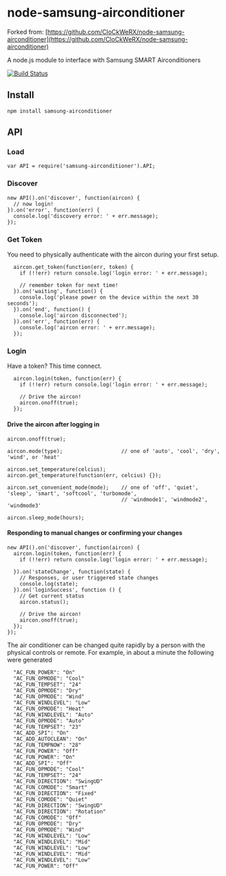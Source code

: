 node-samsung-airconditioner
===========================

Forked from: [https://github.com/CloCkWeRX/node-samsung-airconditioner](https://github.com/CloCkWeRX/node-samsung-airconditioner)

A node.js module to interface with Samsung SMART Airconditioners

[![Build Status](https://travis-ci.org/CloCkWeRX/node-samsung-airconditioner.png?branch=master)](https://travis-ci.org/CloCkWeRX/node-samsung-airconditioner)

Install
-------

    npm install samsung-airconditioner

API
---

### Load

    var API = require('samsung-airconditioner').API;


### Discover

    new API().on('discover', function(aircon) {
      // now login!
    }).on('error', function(err) {
      console.log('discovery error: ' + err.message);
    });

### Get Token

You need to physically authenticate with the aircon during your first setup.

      aircon.get_token(function(err, token) {
        if (!!err) return console.log('login error: ' + err.message);

        // remember token for next time!
      }).on('waiting', function() {
        console.log('please power on the device within the next 30 seconds');
      }).on('end', function() {
        console.log('aircon disconnected');
      }).on('err', function(err) {
        console.log('aircon error: ' + err.message);
      });

### Login

Have a token? This time connect.

      aircon.login(token, function(err) {
        if (!!err) return console.log('login error: ' + err.message);

        // Drive the aircon!
        aircon.onoff(true);
      });


#### Drive the aircon after logging in

    aircon.onoff(true);

    aircon.mode(type);                   // one of 'auto', 'cool', 'dry', 'wind', or 'heat'

    aircon.set_temperature(celcius);
    aircon.get_temperature(function(err, celcius) {});

    aircon.set_convenient_mode(mode);    // one of 'off', 'quiet', 'sleep', 'smart', 'softcool', 'turbomode',
                                         // 'windmode1', 'windmode2', 'windmode3'

    aircon.sleep_mode(hours);


#### Responding to manual changes or confirming your changes

    new API().on('discover', function(aircon) {
      aircon.login(token, function(err) {
        if (!!err) return console.log('login error: ' + err.message);

      }).on('stateChange', function(state) {
        // Responses, or user triggered state changes
        console.log(state);
      }).on('loginSuccess', function () {
        // Get current status
        aircon.status();

        // Drive the aircon!
        aircon.onoff(true);
      });
    });

The air conditioner can be changed quite rapidly by a person with the physical controls or remote.
For example, in about a minute the following were generated


      "AC_FUN_POWER": "On"
      "AC_FUN_OPMODE": "Cool" 
      "AC_FUN_TEMPSET": "24"
      "AC_FUN_OPMODE": "Dry"
      "AC_FUN_OPMODE": "Wind"
      "AC_FUN_WINDLEVEL": "Low"
      "AC_FUN_OPMODE": "Heat"
      "AC_FUN_WINDLEVEL": "Auto"
      "AC_FUN_OPMODE": "Auto" 
      "AC_FUN_TEMPSET": "23" 
      "AC_ADD_SPI": "On" 
      "AC_ADD_AUTOCLEAN": "On" 
      "AC_FUN_TEMPNOW": "28" 
      "AC_FUN_POWER": "Off" 
      "AC_FUN_POWER": "On" 
      "AC_ADD_SPI": "Off" 
      "AC_FUN_OPMODE": "Cool" 
      "AC_FUN_TEMPSET": "24" 
      "AC_FUN_DIRECTION": "SwingUD" 
      "AC_FUN_COMODE": "Smart" 
      "AC_FUN_DIRECTION": "Fixed" 
      "AC_FUN_COMODE": "Quiet" 
      "AC_FUN_DIRECTION": "SwingUD" 
      "AC_FUN_DIRECTION": "Rotation" 
      "AC_FUN_COMODE": "Off" 
      "AC_FUN_OPMODE": "Dry" 
      "AC_FUN_OPMODE": "Wind" 
      "AC_FUN_WINDLEVEL": "Low" 
      "AC_FUN_WINDLEVEL": "Mid" 
      "AC_FUN_WINDLEVEL": "Low" 
      "AC_FUN_WINDLEVEL": "Mid" 
      "AC_FUN_WINDLEVEL": "Low" 
      "AC_FUN_POWER": "Off"
